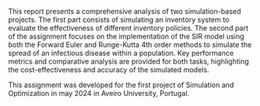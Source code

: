
This report presents a comprehensive analysis of two simulation-based projects. The first part consists of simulating an inventory system to evaluate the effectiveness of different
inventory policies. The second part of the assignment focuses on the implementation of the SIR model using both the
Forward Euler and Runge-Kutta 4th order methods to simulate the spread of an infectious disease within a population. Key performance metrics and comparative analysis are provided for
both tasks, highlighting the cost-effectiveness and accuracy of the simulated models.

This assignment was developed for the first project of Simulation and Optimization in may 2024 in Aveiro University, Portugal.
